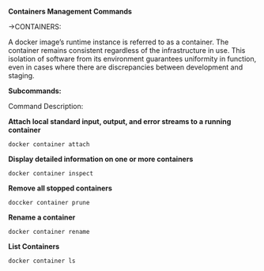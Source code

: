 **Containers Management Commands**

->CONTAINERS:

A docker image’s runtime instance is referred to as a container. The container remains consistent regardless of the infrastructure in use. This isolation of software from its environment guarantees uniformity in function, even in cases where there are discrepancies between development and staging.


**Subcommands:**


Command	Description:

**Attach local standard input, output, and error streams to a running container**
 ```
docker container attach
```
**Display detailed information on one or more containers**
```
docker container inspect
```
**Remove all stopped containers**
```
doccker container prune
```
**Rename a container**
```
docker container rename
```
**List Containers**
```
docker container ls
```
